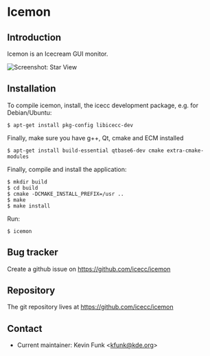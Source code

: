 Icemon
======

Introduction
------------

Icemon is an Icecream GUI monitor.

![Screenshot: Star View](https://github.com/icecc/icemon/wiki/screenshots/icemon-starview.png)

Installation
------------

To compile icemon, install, the icecc development package, e.g. for Debian/Ubuntu:

    $ apt-get install pkg-config libicecc-dev

Finally, make sure you have g++, Qt, cmake and ECM installed

    $ apt-get install build-essential qtbase6-dev cmake extra-cmake-modules

Finally, compile and install the application:

    $ mkdir build
    $ cd build
    $ cmake -DCMAKE_INSTALL_PREFIX=/usr ..
    $ make
    $ make install

Run:

    $ icemon

Bug tracker
-----------

Create a github issue on https://github.com/icecc/icemon

Repository
----------

The git repository lives at https://github.com/icecc/icemon

Contact
-------

- Current maintainer: Kevin Funk \<kfunk@kde.org\>
